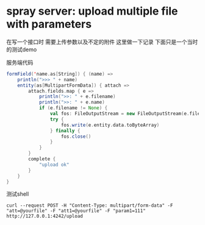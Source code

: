 spray server: upload multiple file with parameters
=========================================

在写一个接口时 需要上传参数以及不定的附件 这里做一下记录
下面只是一个当时的测试demo

服务端代码
``` scala
formField('name.as[String]) { (name) =>
	println(">>> " + name)
	entity(as[MultipartFormData]) { attach =>
		attach.fields.map { e =>
			println(">>: " + e.filename)
			println(">>: " + e.name)
			if (e.filename != None) {
				val fos: FileOutputStream = new FileOutputStream(e.filename.get)
				try {
					fos.write(e.entity.data.toByteArray)
				} finally {
					fos.close()
				}
			}
		}
		complete {
			"upload ok"
		}
	}
}
```

测试shell
``` shell
curl --request POST -H "Content-Type: multipart/form-data" -F "att=@yourfile" -F "att1=@yourfile" -F "param1=111" http://127.0.0.1:4242/upload
```